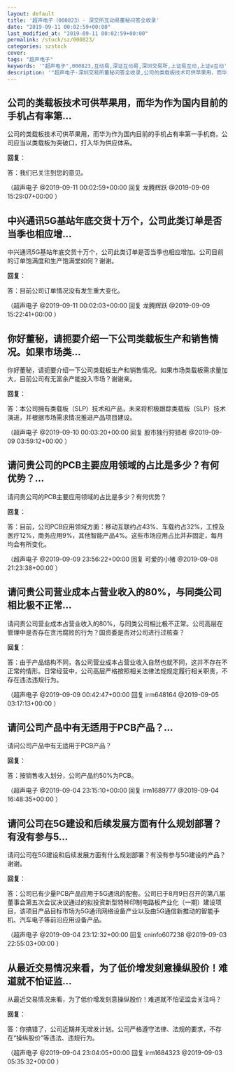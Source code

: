 ```yaml
---
layout: default
title: '超声电子（000823）- 深交所互动易董秘问答全收录'
date: "2019-09-11 00:02:59+00:00"
last_modified_at: "2019-09-11 00:02:59+00:00"
permalink: /stock/sz/000823/
categories: szstock
cover: 
tags: "超声电子"
keywords: '"超声电子",000823,互动易,深证互动易,深圳交易所,上证易互动,上证e互动'
description: '"超声电子-深圳交易所董秘问答全收录,公司的类载板技术可供苹果用，而华为作为国内目前的手机占有率第一手机商，公司应当以类载板为突破口，打入华为供应体系。"'
---
```


## 公司的类载板技术可供苹果用，而华为作为国内目前的手机占有率第...

公司的类载板技术可供苹果用，而华为作为国内目前的手机占有率第一手机商，公司应当以类载板为突破口，打入华为供应体系。

**回复**：

答：我们已关注到您的意见。 

（超声电子  @2019-09-11 00:02:59+00:00 回复 龙腾辉跃  @2019-09-09 15:29:07+00:00 ）

## 中兴通讯5G基站年底交货十万个，公司此类订单是否当季也相应增...

中兴通讯5G基站年底交货十万个，公司此类订单是否当季也相应增加。公司目前的订单饱满度和生产饱满堂如何？谢谢。

**回复**：

答：目前公司订单情况没有发生重大变化。 

（超声电子  @2019-09-11 00:02:03+00:00 回复 龙腾辉跃  @2019-09-09 15:22:41+00:00 ）

## 你好董秘，请扼要介绍一下公司类载板生产和销售情况。如果市场类...

你好董秘，请扼要介绍一下公司类载板生产和销售情况。如果市场类载板需求量加大，目前公司有无富余产能投入市场？谢谢亲。

**回复**：

答：本公司拥有类载板（SLP）技术和产品，未来将积极跟踪类载板（SLP）技术演进，并根据市场需求情况推进产品项目建设。 

（超声电子  @2019-09-10 00:03:20+00:00 回复 股市独行狩猎者  @2019-09-09 03:59:12+00:00 ）

## 请问贵公司的PCB主要应用领域的占比是多少？有何优势？...

请问贵公司的PCB主要应用领域的占比是多少？有何优势？

**回复**：

答：目前，公司PCB应用领域方面：移动互联约占43%、车载约占32%，工控及医疗12%，商务应用9%，其他智能产品4%。这些市场应用占比并非固定，每月均会有所变化。 

（超声电子  @2019-09-09 23:56:22+00:00 回复 可爱的小猪  @2019-09-08 21:23:38+00:00 ）

## 请问贵公司营业成本占营业收入的80%，与同类公司相比极不正常...

请问贵公司营业成本占营业收入的80%，与同类公司相比极不正常。公司高层在管理中是否存在贪污腐败的行为？国资委是否对公司进行过核查？

**回复**：

答：由于产品结构不同，各公司营业成本占营业收入自然也就不同，这并不存在不正常的情形。日常经营中，公司高层严格按照相关法律法规规定履行相关职责，不存在违法违规行为。 

（超声电子  @2019-09-09 00:42:47+00:00 回复 irm648164  @2019-09-05 03:17:13+00:00 ）

## 请问公司产品中有无适用于PCB产品？...

请问公司产品中有无适用于PCB产品？

**回复**：

答：按销售收入划分，公司产品约50%为PCB。 

（超声电子  @2019-09-04 23:15:10+00:00 回复 irm1689777  @2019-09-04 16:48:35+00:00 ）

## 请问公司在5G建设和后续发展方面有什么规划部署？有没有参与5...

请问公司在5G建设和后续发展方面有什么规划部署？有没有参与5G建设的产品？谢谢。

**回复**：

答：公司已有少量PCB产品应用于5G通讯的配套。公司已于8月9日召开的第八届董事会第五次会议决议通过的拟投资新型特种印制电路板产业化（一期）建设项目，该项目产品目标市场为5G通讯网络设备产业以及由5G通信新推动的智能手机、汽车电子等前沿应用设备产品。 

（超声电子  @2019-09-04 23:12:32+00:00 回复 cninfo607238  @2019-09-03 22:55:03+00:00 ）

## 从最近交易情况来看，为了低价增发刻意操纵股价！难道就不怕证监...

从最近交易情况来看，为了低价增发刻意操纵股价！难道就不怕证监会关注吗？

**回复**：

答：你搞错了，公司近期并无增发计划。公司严格遵守法律、法规的要求，不存在“操纵股价”等违法、违规行为。 

（超声电子  @2019-09-04 23:04:05+00:00 回复 irm1684323  @2019-09-03 05:35:32+00:00 ）

